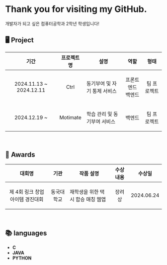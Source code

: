 # Thank you for visiting my GitHub.
개발자가 되고 싶은 컴퓨터공학과 2학년 학생입니다!

## 🖥️ Project
| 기간 | 프로젝트명 | 설명 | 역할 | 형태 |
|-----|---------|-----|-----|-----|
| <p align="center"> 2024.11.13 ~ 2024.12.11 </p> | <p align="center"> Ctrl </p> | 동기부여 및 자기 통제 서비스 | <p align="center"> 프론트엔드<br/>백엔드 | <p align="center"> 팀 프로젝트<br/></p> |
| <p align="center"> 2024.12.19 ~ </p> | <p align="center"> Motimate </p> | 학습 관리 및 동기부여 서비스 | <p align="center"> 백엔드 </p> | <p align="center"> 팀 프로젝트<br/></p> |
<br/>

## 🏅 Awards
| 대회명 | 기관 | 작품 설명 | 수상 내용 | 수상일 |
|----------|---------|-----|-----|-----|
| <p align="center"> 제 4회 링크 창업 아이템 경진대회</p> | <p align="center"> 동국대학교 </p> | 재학생을 위한 택시 합승 매칭 웹앱 | <p align="center"> 장려상 | <p align="center"> 2024.06.24</p> |
<br/>

## 📚 languages
- **C**
- **JAVA**
- **PYTHON**
